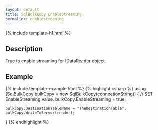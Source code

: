 ```yaml
---
layout: default
title: SqlBulkCopy EnableStreaming
permalink: enablestreaming
---
```


{% include template-h1.html %}

## Description

True to enable streaming for IDataReader object.

## Example
{% include template-example.html %} 
{% highlight csharp %}
using (SqlBulkCopy bulkCopy = new SqlBulkCopy(connectionString))
{
    // SET EnableStreaming value.
    bulkCopy.EnableStreaming = true;

    bulkCopy.DestinationTableName = "TheDestinationTable";
    bulkCopy.WriteToServer(reader);
}
{% endhighlight %}

